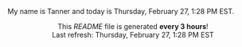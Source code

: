 My name is Tanner and today is Thursday, February 27, 1:28 PM EST.

<p align="center">This <i>README</i> file is generated <b>every 3 hours</b>!</br>Last refresh: Thursday, February 27, 1:28 PM EST<br /></p>
